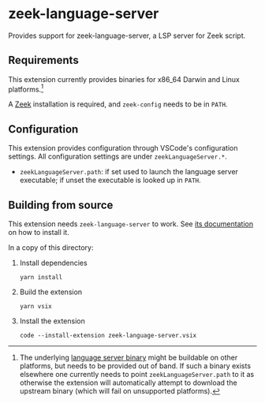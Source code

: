 # zeek-language-server

Provides support for zeek-language-server, a LSP server for Zeek script.

## Requirements

This extension currently provides binaries for x86_64 Darwin and Linux
platforms.[^other]

A [Zeek](https://zeek.org) installation is required, and `zeek-config` needs to
be in `PATH`.

## Configuration

This extension provides configuration through VSCode's configuration settings.
All configuration settings are under `zeekLanguageServer.*`.

- `zeekLanguageServer.path`: if set used to launch the language server
  executable; if unset the executable is looked up in `PATH`.

## Building from source

This extension needs `zeek-language-server` to work. See [its
documentation](https://github.com/bbannier/zeek-language-server) on
how to install it.

In a copy of this directory:

1. Install dependencies

   ```.console
   yarn install
   ```

2. Build the extension

   ```.console
   yarn vsix
   ```

3. Install the extension

   ```.console
   code --install-extension zeek-language-server.vsix
   ```

[^other]:
    The underlying [language server
    binary](https://github.com/bbannier/zeek-language-server) might be buildable
    on other platforms, but needs to be provided out of band. If such a binary
    exists elsewhere one currently needs to point `zeekLanguageServer.path` to
    it as otherwise the extension will automatically attempt to download the
    upstream binary (which will fail on unsupported platforms).
